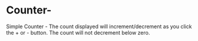# Counter-
Simple Counter - The count displayed will increment/decrement as you click the + or - button. The count will not decrement below zero.

